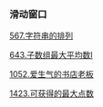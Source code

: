 ### 滑动窗口

<a href="all_note\567.字符串的排列.md">567.字符串的排列</a>

<a href="all_note\643.子数组最大平均数I.md">643.子数组最大平均数I</a>

<a href="all_note\1052.爱生气的书店老板.md">1052.爱生气的书店老板</a>

<a href="all_note\1423.可获得的最大点数.md">1423.可获得的最大点数</a>